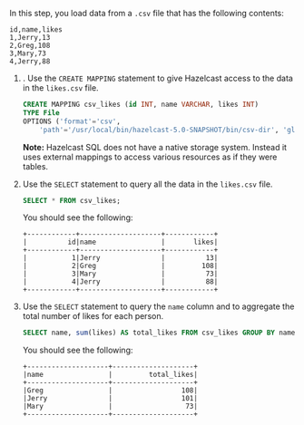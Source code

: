 In this step, you load data from a `.csv` file that has the following contents:

```
id,name,likes
1,Jerry,13
2,Greg,108
3,Mary,73
4,Jerry,88
```

1. . Use the `CREATE MAPPING` statement to give Hazelcast access to the data in the `likes.csv` file.

    ```sql
    CREATE MAPPING csv_likes (id INT, name VARCHAR, likes INT)
    TYPE File
    OPTIONS ('format'='csv',
        'path'='/usr/local/bin/hazelcast-5.0-SNAPSHOT/bin/csv-dir', 'glob'='likes.csv');
    ```

    **Note:** Hazelcast SQL does not have a native storage system. Instead it uses external mappings to access various resources as if they were tables.

1. Use the `SELECT` statement to query all the data in the `likes.csv` file.

    ```sql
    SELECT * FROM csv_likes;
    ```

    You should see the following:

    ```
    +------------+--------------------+------------+
    |          id|name                |       likes|
    +------------+--------------------+------------+
    |           1|Jerry               |          13|
    |           2|Greg                |         108|
    |           3|Mary                |          73|
    |           4|Jerry               |          88|
    +------------+--------------------+------------+
    ```

1. Use the `SELECT` statement to query the `name` column and to aggregate the total number of likes for each person.

    ```sql
    SELECT name, sum(likes) AS total_likes FROM csv_likes GROUP BY name;
    ```
    
    You should see the following:
    
    ```
    +--------------------+--------------------+
    |name                |         total_likes|
    +--------------------+--------------------+
    |Greg                |                 108|
    |Jerry               |                 101|
    |Mary                |                  73|
    +--------------------+--------------------+
    ```
